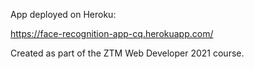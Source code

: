 App deployed on Heroku:

https://face-recognition-app-cq.herokuapp.com/

Created as part of the ZTM Web Developer 2021 course.
